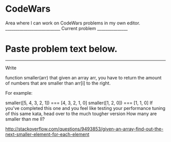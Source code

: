 # CodeWars
Area where I can work on CodeWars problems in my own editor.
___________________________ Current problem _______________
# Paste problem text below.
____________________________________________________

Write

function smaller(arr)
that given an array arr, you have to return the amount of numbers that are smaller than arr[i] to the right.

For example:

smaller([5, 4, 3, 2, 1]) === [4, 3, 2, 1, 0]
smaller([1, 2, 0]) === [1, 1, 0]
If you've completed this one and you feel like testing your performance tuning of this same kata, head over to the much tougher version How many are smaller than me II?

http://stackoverflow.com/questions/9493853/given-an-array-find-out-the-next-smaller-element-for-each-element
